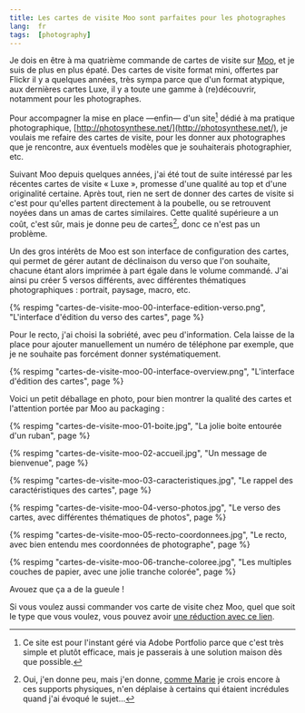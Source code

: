```yaml
---
title: Les cartes de visite Moo sont parfaites pour les photographes
lang:  fr
tags:  [photography]
---
```


Je dois en être à ma quatrième commande de cartes de visite sur [Moo](https://refer.moo.com/s/mkzfn), et je suis de plus en plus épaté. Des cartes de visite format mini, offertes par Flickr il y a quelques années, très sympa parce que d'un format atypique, aux dernières cartes Luxe, il y a toute une gamme à (re)découvrir, notamment pour les photographes.

Pour accompagner la mise en place —enfin— d'un site[^site] dédié à ma pratique photographique, [http://photosynthese.net/](http://photosynthese.net/), je voulais me refaire des cartes de visite, pour les donner aux photographes que je rencontre, aux éventuels modèles que je souhaiterais photographier, etc.

[^site]: Ce site est pour l'instant géré via Adobe Portfolio parce que c'est très simple et plutôt efficace, mais je passerais à une solution maison dès que possible.

Suivant Moo depuis quelques années, j'ai été tout de suite intéressé par les récentes cartes de visite « Luxe », promesse d'une qualité au top et d'une originalité certaine. Après tout, rien ne sert de donner des cartes de visite si c'est pour qu'elles partent directement à la poubelle, ou se retrouvent noyées dans un amas de cartes similaires. Cette qualité supérieure a un coût, c'est sûr, mais je donne peu de cartes[^mais], donc ce n'est pas un problème.

[^mais]: Oui, j'en donne peu, mais j'en donne, [comme Marie](http://marieguillaumet.com/ma-papeterie-moo/) je crois encore à ces supports physiques, n'en déplaise à certains qui étaient incrédules quand j'ai évoqué le sujet…

Un des gros intérêts de Moo est son interface de configuration des cartes, qui permet de gérer autant de déclinaison du verso que l'on souhaite, chacune étant alors imprimée à part égale dans le volume commandé. J'ai ainsi pu créer 5 versos différents, avec différentes thématiques photographiques : portrait, paysage, macro, etc.

{% respimg "cartes-de-visite-moo-00-interface-edition-verso.png", "L'interface d'édition du verso des cartes", page %}

Pour le recto, j'ai choisi la sobriété, avec peu d'information. Cela laisse de la place pour ajouter manuellement un numéro de téléphone par exemple, que je ne souhaite pas forcément donner systématiquement.

{% respimg "cartes-de-visite-moo-00-interface-overview.png", "L'interface d'édition des cartes", page %}

Voici un petit déballage en photo, pour bien montrer la qualité des cartes et l'attention portée par Moo au packaging :

{% respimg "cartes-de-visite-moo-01-boite.jpg", "La jolie boite entourée d'un ruban", page %}

{% respimg "cartes-de-visite-moo-02-accueil.jpg", "Un message de bienvenue", page %}

{% respimg "cartes-de-visite-moo-03-caracteristiques.jpg", "Le rappel des caractéristiques des cartes", page %}

{% respimg "cartes-de-visite-moo-04-verso-photos.jpg", "Le verso des cartes, avec différentes thématiques de photos", page %}

{% respimg "cartes-de-visite-moo-05-recto-coordonnees.jpg", "Le recto, avec bien entendu mes coordonnées de photographe", page %}

{% respimg "cartes-de-visite-moo-06-tranche-coloree.jpg", "Les multiples couches de papier, avec une jolie tranche colorée", page %}

Avouez que ça a de la gueule !

Si vous voulez aussi commander vos carte de visite chez Moo, quel que soit le type que vous voulez, vous pouvez avoir [une réduction avec ce lien](https://refer.moo.com/s/mkzfn).
